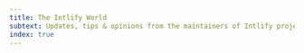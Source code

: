 ```yaml
---
title: The Intlify World
subtext: Updates, tips & opinions from the maintainers of Intlify project
index: true
---
```

